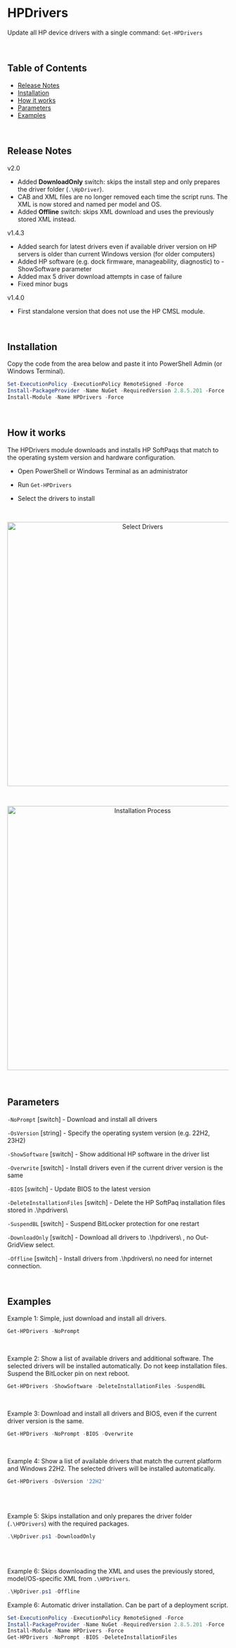 # HPDrivers

Update all HP device drivers with a single command: `Get-HPDrivers`

<br>

## Table of Contents
- [Release Notes](#release-notes)
- [Installation](#installation)
- [How it works](#how-it-works)
- [Parameters](#parameters)
- [Examples](#examples)

<br>

## Release Notes

v2.0
- Added **DownloadOnly** switch: skips the install step and only prepares the driver folder (`.\HpDriver`).
- CAB and XML files are no longer removed each time the script runs. The XML is now stored and named per model and OS.
- Added **Offline** switch: skips XML download and uses the previously stored XML instead.

v1.4.3
- Added search for latest drivers even if available driver version on HP servers is older than current Windows version (for older computers)
- Added HP software (e.g. dock firmware, manageability, diagnostic) to -ShowSoftware parameter
- Added max 5 driver download attempts in case of failure
- Fixed minor bugs

v1.4.0
- First standalone version that does not use the HP CMSL module.

<br>

## Installation

Copy the code from the area below and paste it into PowerShell Admin (or Windows Terminal).
```powershell
Set-ExecutionPolicy -ExecutionPolicy RemoteSigned -Force
Install-PackageProvider -Name NuGet -RequiredVersion 2.8.5.201 -Force
Install-Module -Name HPDrivers -Force
```

<br>

## How it works

The HPDrivers module downloads and installs HP SoftPaqs that match to the operating system version and hardware configuration.

* Open PowerShell or Windows Terminal as an administrator

* Run `Get-HPDrivers`

* Select the drivers to install

<br>

<p align="center"><img src="res/SelectDrivers.png" alt="Select Drivers" width="600"/></p>

<br>

<p align="center"><img src="res/InstallationProcess.png" alt="Installation Process" width="600"/></p>

<br>

## Parameters

`-NoPrompt` [switch] - Download and install all drivers

`-OsVersion` [string] - Specify the operating system version (e.g. 22H2, 23H2)

`-ShowSoftware` [switch] - Show additional HP software in the driver list

`-Overwrite` [switch] - Install drivers even if the current driver version is the same

`-BIOS` [switch] - Update BIOS to the latest version

`-DeleteInstallationFiles` [switch] - Delete the HP SoftPaq installation files stored in .\hpdrivers\

`-SuspendBL` [switch]  - Suspend BitLocker protection for one restart

`-DownloadOnly` [switch] - Download all drivers to .\hpdrivers\ , no Out-GridView select. 

`-Offline` [switch] - Install drivers from .\hpdrivers\ no need for internet connection. 

<br>

## Examples

Example 1: Simple, just download and install all drivers.
```powershell
Get-HPDrivers -NoPrompt
```

<br>

Example 2: Show a list of available drivers and additional software. The selected drivers will be installed automatically. Do not keep installation files. Suspend the BitLocker pin on next reboot.
```powershell
Get-HPDrivers -ShowSoftware -DeleteInstallationFiles -SuspendBL
```

<br>

Example 3: Download and install all drivers and BIOS, even if the current driver version is the same.
```powershell
Get-HPDrivers -NoPrompt -BIOS -Overwrite
```

<br>

Example 4: Show a list of available drivers that match the current platform and Windows 22H2. The selected drivers will be installed automatically.
```powershell
Get-HPDrivers -OsVersion '22H2'
```

<br>

<br>

Example 5: Skips installation and only prepares the driver folder (`.\HPDrivers`) with the required packages.

```powershell
.\HpDriver.ps1 -DownloadOnly
```

<br>
<br>

Example 6: Skips downloading the XML and uses the previously stored, model/OS-specific XML from `.\HPDrivers`.

```powershell
.\HpDriver.ps1 -Offline
```

Example 6: Automatic driver installation. Can be part of a deployment script.
```powershell
Set-ExecutionPolicy -ExecutionPolicy RemoteSigned -Force
Install-PackageProvider -Name NuGet -RequiredVersion 2.8.5.201 -Force
Install-Module -Name HPDrivers -Force
Get-HPDrivers -NoPrompt -BIOS -DeleteInstallationFiles

```

